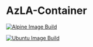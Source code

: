 # AzLA-Container

[![Alpine Image Build](https://github.com/cocallaw/AzLA-Container/actions/workflows/alpine-image.yml/badge.svg)](https://github.com/cocallaw/AzLA-Container/actions/workflows/alpine-image.yml)

[![Ubuntu Image Build](https://github.com/cocallaw/AzLA-Container/actions/workflows/ubuntu-image.yml/badge.svg)](https://github.com/cocallaw/AzLA-Container/actions/workflows/ubuntu-image.yml)